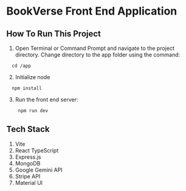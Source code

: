 # BookVerse Front End Application

## How To Run This Project
1. Open Terminal or Command Prompt and navigate to the project directory. Change directory to the app folder using the command:
  ```
    cd /app
  ```
2. Initialize node
  ```
    npm install
  ```
3. Run the front end server:
   ```
    npm run dev
   ```

## Tech Stack
1. Vite
2. React TypeScript
3. Express.js
4. MongoDB
5. Google Gemini API
6. Stripe API
7. Material UI
